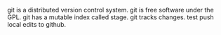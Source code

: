 git is a distributed version control system.
git is free software under the GPL.
git has a mutable index called stage.
git tracks changes.
test push local edits to github.
